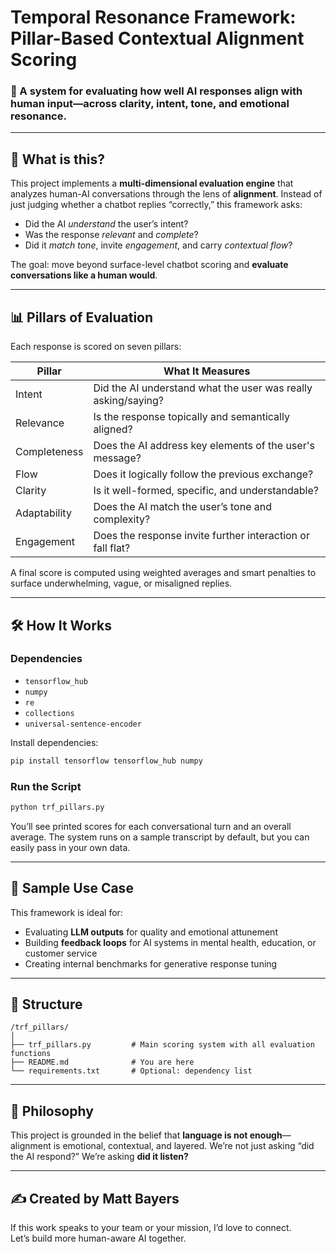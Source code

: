 # Temporal Resonance Framework: Pillar-Based Contextual Alignment Scoring

### 🧠 A system for evaluating how well AI responses align with human input—across clarity, intent, tone, and emotional resonance.

---

## 🚀 What is this?

This project implements a **multi-dimensional evaluation engine** that analyzes human-AI conversations through the lens of **alignment**. Instead of just judging whether a chatbot replies “correctly,” this framework asks:

- Did the AI *understand* the user’s intent?
- Was the response *relevant* and *complete*?
- Did it *match tone*, invite *engagement*, and carry *contextual flow*?

The goal: move beyond surface-level chatbot scoring and **evaluate conversations like a human would**.

---

## 📊 Pillars of Evaluation

Each response is scored on seven pillars:

| Pillar         | What It Measures                                                 |
|----------------|------------------------------------------------------------------|
| Intent         | Did the AI understand what the user was really asking/saying?   |
| Relevance      | Is the response topically and semantically aligned?             |
| Completeness   | Does the AI address key elements of the user's message?         |
| Flow           | Does it logically follow the previous exchange?                 |
| Clarity        | Is it well-formed, specific, and understandable?                |
| Adaptability   | Does the AI match the user’s tone and complexity?               |
| Engagement     | Does the response invite further interaction or fall flat?      |

A final score is computed using weighted averages and smart penalties to surface underwhelming, vague, or misaligned replies.

---

## 🛠️ How It Works

### Dependencies
- `tensorflow_hub`
- `numpy`
- `re`
- `collections`
- `universal-sentence-encoder`

Install dependencies:
```bash
pip install tensorflow tensorflow_hub numpy
```

### Run the Script
```bash
python trf_pillars.py
```

You’ll see printed scores for each conversational turn and an overall average. The system runs on a sample transcript by default, but you can easily pass in your own data.

---

## 🔎 Sample Use Case

This framework is ideal for:
- Evaluating **LLM outputs** for quality and emotional attunement
- Building **feedback loops** for AI systems in mental health, education, or customer service
- Creating internal benchmarks for generative response tuning

---

## 📁 Structure

```
/trf_pillars/
│
├── trf_pillars.py         # Main scoring system with all evaluation functions
├── README.md              # You are here
└── requirements.txt       # Optional: dependency list
```

---

## 🧭 Philosophy

This project is grounded in the belief that **language is not enough**—alignment is emotional, contextual, and layered. We’re not just asking “did the AI respond?” We’re asking **did it listen?**

---

## ✍️ Created by Matt Bayers

If this work speaks to your team or your mission, I’d love to connect.  
Let’s build more human-aware AI together.
